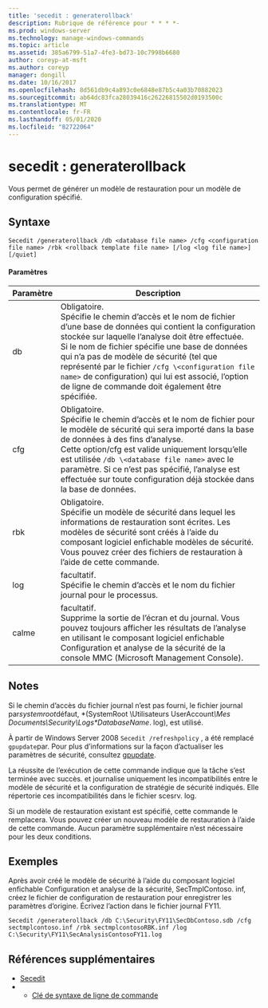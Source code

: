 ```yaml
---
title: 'secedit : generaterollback'
description: Rubrique de référence pour * * * *-
ms.prod: windows-server
ms.technology: manage-windows-commands
ms.topic: article
ms.assetid: 385a6799-51a7-4fe3-bd73-10c7998b6680
author: coreyp-at-msft
ms.author: coreyp
manager: dongill
ms.date: 10/16/2017
ms.openlocfilehash: 8d561db9c4a893c0e6848e87b5c4a03b70882023
ms.sourcegitcommit: ab64dc83fca28039416c26226815502d0193500c
ms.translationtype: MT
ms.contentlocale: fr-FR
ms.lasthandoff: 05/01/2020
ms.locfileid: "82722064"
---
```

# <a name="seceditgeneraterollback"></a>secedit : generaterollback



Vous permet de générer un modèle de restauration pour un modèle de configuration spécifié.

## <a name="syntax"></a>Syntaxe

```
Secedit /generaterollback /db <database file name> /cfg <configuration file name> /rbk <rollback template file name> [/log <log file name>] [/quiet]
```

#### <a name="parameters"></a>Paramètres

|Paramètre|Description|
|---------|-----------|
|db|Obligatoire.</br>Spécifie le chemin d’accès et le nom de fichier d’une base de données qui contient la configuration stockée sur laquelle l’analyse doit être effectuée.</br>Si le nom de fichier spécifie une base de données qui n’a pas de modèle de sécurité (tel que représenté par le fichier `/cfg \<configuration file name>` de configuration) qui lui est associé, l’option de ligne de commande doit également être spécifiée.|
|cfg|Obligatoire.</br>Spécifie le chemin d’accès et le nom de fichier pour le modèle de sécurité qui sera importé dans la base de données à des fins d’analyse.</br>Cette option/cfg est valide uniquement lorsqu’elle est utilisée `/db \<database file name>` avec le paramètre. Si ce n’est pas spécifié, l’analyse est effectuée sur toute configuration déjà stockée dans la base de données.|
|rbk|Obligatoire.</br>Spécifie un modèle de sécurité dans lequel les informations de restauration sont écrites. Les modèles de sécurité sont créés à l’aide du composant logiciel enfichable modèles de sécurité. Vous pouvez créer des fichiers de restauration à l’aide de cette commande.|
|log|facultatif.</br>Spécifie le chemin d’accès et le nom du fichier journal pour le processus.|
|calme|facultatif.</br>Supprime la sortie de l’écran et du journal. Vous pouvez toujours afficher les résultats de l’analyse en utilisant le composant logiciel enfichable Configuration et analyse de la sécurité de la console MMC (Microsoft Management Console).|

## <a name="remarks"></a>Notes 

Si le chemin d’accès du fichier journal n’est pas fourni, le fichier journal par*systemroot*défaut, \*(SystemRoot \Utilisateurs UserAccount<em>\Mes Documents\Security\Logs\*DatabaseName</em>. log), est utilisé.

À partir de Windows Server 2008 `Secedit /refreshpolicy` , a été remplacé `gpupdate`par. Pour plus d’informations sur la façon d’actualiser les paramètres de sécurité, consultez [gpupdate](gpupdate.md).

La réussite de l’exécution de cette commande indique que la tâche s’est terminée avec succès. et journalise uniquement les incompatibilités entre le modèle de sécurité et la configuration de stratégie de sécurité indiqués. Elle répertorie ces incompatibilités dans le fichier scesrv. log.

Si un modèle de restauration existant est spécifié, cette commande le remplacera. Vous pouvez créer un nouveau modèle de restauration à l’aide de cette commande. Aucun paramètre supplémentaire n’est nécessaire pour les deux conditions.

## <a name="examples"></a>Exemples

Après avoir créé le modèle de sécurité à l’aide du composant logiciel enfichable Configuration et analyse de la sécurité, SecTmplContoso. inf, créez le fichier de configuration de restauration pour enregistrer les paramètres d’origine. Écrivez l’action dans le fichier journal FY11.
```
Secedit /generaterollback /db C:\Security\FY11\SecDbContoso.sdb /cfg sectmplcontoso.inf /rbk sectmplcontosoRBK.inf /log C:\Security\FY11\SecAnalysisContosoFY11.log
```

## <a name="additional-references"></a>Références supplémentaires

-   [Secedit](secedit.md)
-   - [Clé de syntaxe de ligne de commande](command-line-syntax-key.md)